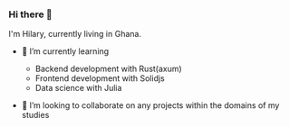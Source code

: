 ### Hi there 👋

I'm Hilary, currently living in Ghana.

- 🌱 I’m currently learning 
  - Backend development with Rust(axum)
  - Frontend development with Solidjs
  - Data science with Julia

- 👯 I’m looking to collaborate on any projects within the domains of my studies

